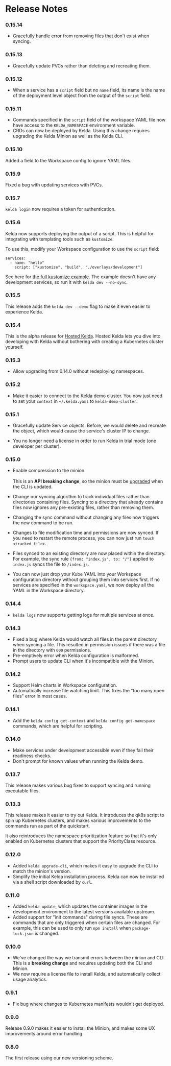 # Release Notes

<!---
### Next Release

Notes for the upcoming release are added here when the relevant code is added,
and uncommented when the next release is made.
--->

### 0.15.14

* Gracefully handle error from removing files that don't exist when syncing.

### 0.15.13

* Gracefully update PVCs rather than deleting and recreating them.

### 0.15.12

* When a service has a `script` field but no `name` field, its name is the 
  name of the deployment level object from the output of the `script` field.

### 0.15.11


* Commands specified in the `script` field of the workspace YAML file now have
  access to the `KELDA_NAMESPACE` environment variable. 
* CRDs can now be deployed by Kelda. Using this change requires upgrading the
  Kelda Minion as well as the Kelda CLI.

### 0.15.10

Added a field to the Workspace config to ignore YAML files.

### 0.15.9

Fixed a bug with updating services with PVCs.

### 0.15.7

`kelda login` now requires a token for authentication.

### 0.15.6

Kelda now supports deploying the output of a script. This is helpful for
integrating with templating tools such as `kustomize`.

To use this, modify your Workspace configuration to use the `script`
field:

```
services:
  - name: "hello"
    script: ["kustomize", "build", "./overlays/development"]
```

See here for [the full kustomize example](
https://github.com/kelda-inc/examples/blob/master/kustomize/kelda-config/workspace.yaml#L4).
The example doesn't have any development services, so run it with `kelda dev
--no-sync`.

### 0.15.5

This release adds the `kelda dev --demo` flag to make it even easier to
experience Kelda.

### 0.15.4

This is the alpha release for [Hosted Kelda](https://kelda.io/request-hosted-kelda-access/). 
Hosted Kelda lets you dive into developing with Kelda without bothering with
creating a Kubernetes cluster yourself.

### 0.15.3

* Allow upgrading from 0.14.0 without redeploying namespaces.

### 0.15.2

* Make it easier to connect to the Kelda demo cluster. You now just need to set
  your `context` in `~/.kelda.yaml` to `kelda-demo-cluster`.

### 0.15.1

* Gracefully update Service objects. Before, we would delete and recreate the
  object, which would cause the service's cluster IP to change.

* You no longer need a license in order to run Kelda in trial mode (one
  developer per cluster).

### 0.15.0

* Enable compression to the minion.<br/><br/>
  This is an **API breaking change**, so the minion must be
  [upgraded](../reference/upgrading/) when the CLI is updated.

* Change our syncing algorithm to track individual files rather than directories
  containing files. Syncing to a directory that already contains files now
  ignores any pre-existing files, rather than removing them.

* Changing the sync command without changing any files now triggers the new
  command to be run.

* Changes to file modification time and permissions are now synced. If you need
  to restart the remote process, you can now just run `touch <tracked file>`.

* Files synced to an existing directory are now placed within the directory.
  For example, the sync rule `{from: "index.js", to: "/"}` applied to
  `index.js` syncs the file to `/index.js`.

* You can now just drop your Kube YAML into your Workspace configuration
  directory without grouping them into services first. If no services are
  specified in the `workspace.yaml`, we now deploy all the YAML in the
  Workspace directory.

### 0.14.4

* `kelda logs` now supports getting logs for multiple services at once.

<script id="asciicast-ELKJA9tNqtUtX9YZAChipgoFk" src="https://asciinema.org/a/ELKJA9tNqtUtX9YZAChipgoFk.js" async></script>

### 0.14.3

* Fixed a bug where Kelda would watch all files in the parent directory when
  syncing a file. This resulted in permission issues if there was a file in the
  directory with `000` permissions.
* Pre-emptively error when Kelda configuration is malformed.
* Prompt users to update CLI when it's incompatible with the Minion.

### 0.14.2

* Support Helm charts in Workspace configuration.
* Automatically increase file watching limit. This fixes the "too many open
  files" error in most cases.

### 0.14.1

* Add the `kelda config get-context` and `kelda config get-namespace` commands,
  which are helpful for scripting.

### 0.14.0

* Make services under development accessible even if they fail their readiness
  checks.
* Don't prompt for known values when running the Kelda demo.

### 0.13.7

This release makes various bug fixes to support syncing and running executable
files.

### 0.13.3

This release makes it easier to try out Kelda. It introduces the qk8s script to
spin up Kubernetes clusters, and makes various improvements to the commands run
as part of the quickstart.

It also reintroduces the namespace prioritization feature so that it's only
enabled on Kubernetes clusters that support the PriorityClass resource.

### 0.12.0

- Added `kelda upgrade-cli`, which makes it easy to upgrade the CLI to match
  the minion's version.
- Simplify the initial Kelda installation process. Kelda can now be installed
  via a shell script downloaded by `curl`.

### 0.11.0

- Added `kelda update`, which updates the container images in the
  development environment to the latest versions available upstream.
- Added support for "init commands" during file syncs. These are commands that
  are only triggered when certain files are changed. For example, this can be
  used to only run `npm install` when `package-lock.json` is changed.

### 0.10.0

- We've changed the way we transmit errors between the minion and CLI. This is
  a **breaking change** and requires updating both the CLI and Minion.
- We now require a license file to install Kelda, and automatically collect
  usage analytics.

### 0.9.1

- Fix bug where changes to Kubernetes manifests wouldn't get deployed.

### 0.9.0

Release 0.9.0 makes it easier to install the Minion, and makes some UX
improvements around error handling.

### 0.8.0

The first release using our new versioning scheme.
